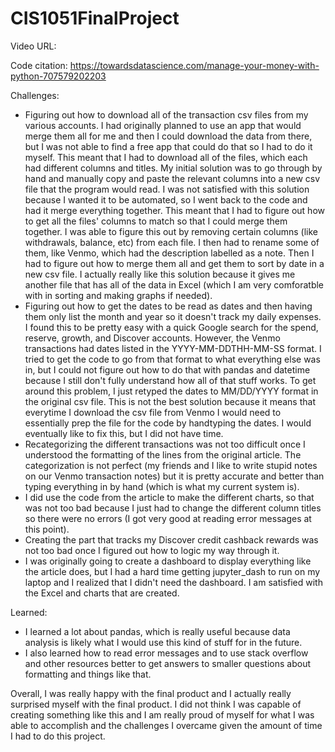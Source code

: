# CIS1051FinalProject

Video URL: 

Code citation: https://towardsdatascience.com/manage-your-money-with-python-707579202203

Challenges: 
- Figuring out how to download all of the transaction csv files from my various accounts. I had originally planned to use an app that would merge them all for me and then I could download the data from there, but I was not able to find a free app that could do that so I had to do it myself. This meant that I had to download all of the files, which each had different columns and titles. My initial solution was to go through by hand and manually copy and paste the relevant columns into a new csv file that the program would read. I was not satisfied with this solution because I wanted it to be automated, so I went back to the code and had it merge everything together. This meant that I had to figure out how to get all the files' columns to match so that I could merge them together. I was able to figure this out by removing certain columns (like withdrawals, balance, etc) from each file. I then had to rename some of them, like Venmo, which had the description labelled as a note. Then I had to figure out how to merge them all and get them to sort by date in a new csv file. I actually really like this solution because it gives me another file that has all of the data in Excel (which I am very comforatble with in sorting and making graphs if needed). 
- Figuring out how to get the dates to be read as dates and then having them only list the month and year so it doesn't track my daily expenses. I found this to be pretty easy with a quick Google search for the spend, reserve, growth, and Discover accounts. However, the Venmo transactions had dates listed in the YYYY-MM-DDTHH-MM-SS format. I tried to get the code to go from that format to what everything else was in, but I could not figure out how to do that with pandas and datetime because I still don't fully understand how all of that stuff works. To get around this problem, I just retyped the dates to MM/DD/YYYY format in the original csv file. This is not the best solution because it means that everytime I download the csv file from Venmo I would need to essentially prep the file for the code by handtyping the dates. I would eventually like to fix this, but I did not have time.
- Recategorizing the different transactions was not too difficult once I understood the formatting of the lines from the original article. The categorization is not perfect (my friends and I like to write stupid notes on our Venmo transaction notes) but it is pretty accurate and better than typing everything in by hand (which is what my current system is). 
- I did use the code from the article to make the different charts, so that was not too bad because I just had to change the different column titles so there were no errors (I got very good at reading error messages at this point).
- Creating the part that tracks my Discover credit cashback rewards was not too bad once I figured out how to logic my way through it. 
- I was originally going to create a dashboard to display everything like the article does, but I had a hard time getting jupyter_dash to run on my laptop and I realized that I didn't need the dashboard. I am satisfied with the Excel and charts that are created.

Learned:
- I learned a lot about pandas, which is really useful because data analysis is likely what I would use this kind of stuff for in the future.
- I also learned how to read error messages and to use stack overflow and other resources better to get answers to smaller questions about formatting and things like that. 

Overall, I was really happy with the final product and I actually really surprised myself with the final product. I did not think I was capable of creating something like this and I am really proud of myself for what I was able to accomplish and the challenges I overcame given the amount of time I had to do this project.
